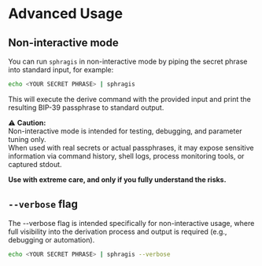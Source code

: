 # Advanced Usage

## Non-interactive mode

You can run `sphragis` in non-interactive mode by piping the secret phrase into standard input, for example:

```sh
echo <YOUR SECRET PHRASE> | sphragis
```

This will execute the derive command with the provided input and print the resulting BIP-39 passphrase to standard output.

⚠️ **Caution:**  
Non-interactive mode is intended for testing, debugging, and parameter tuning only.  
When used with real secrets or actual passphrases, it may expose sensitive information via command history, shell logs, process monitoring tools, or captured stdout.  

**Use with extreme care, and only if you fully understand the risks.**


## `--verbose` flag

The --verbose flag is intended specifically for non-interactive usage,
where full visibility into the derivation process and output is required (e.g., debugging or automation).

```sh
echo <YOUR SECRET PHRASE> | sphragis --verbose
```
